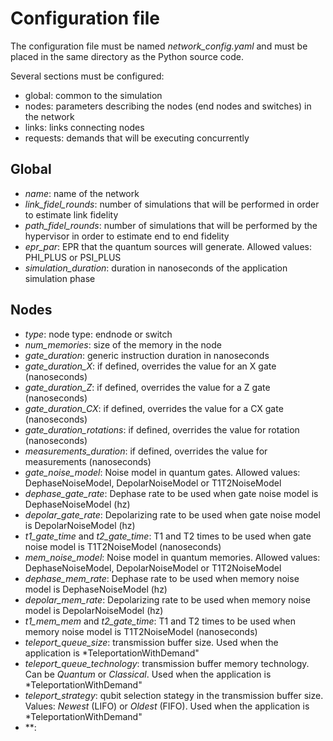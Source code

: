 Configuration file
===================
The configuration file must be named *network_config.yaml* and must be placed in the same directory as the Python source code.

Several sections must be configured:
- global: common to the simulation
- nodes: parameters describing the nodes (end nodes and switches) in the network
- links: links connecting nodes
- requests: demands that will be executing concurrently

Global
------
- *name*: name of the network
- *link_fidel_rounds*: number of simulations that will be performed in order to estimate link fidelity
- *path_fidel_rounds*: number of simulations that will be performed by the hypervisor in order to estimate end to end fidelity
- *epr_par*: EPR that the quantum sources will generate. Allowed values: PHI_PLUS or PSI_PLUS
- *simulation_duration*: duration in nanoseconds of the application simulation phase

Nodes
------
- *type*: node type: endnode or switch 
- *num_memories*: size of the memory in the node
- *gate_duration*: generic instruction duration in nanoseconds 
- *gate_duration_X*: if defined, overrides the value for an X gate (nanoseconds)
- *gate_duration_Z*: if defined, overrides the value for a Z gate (nanoseconds)
- *gate_duration_CX*: if defined, overrides the value for a CX gate (nanoseconds)
- *gate_duration_rotations*: if defined, overrides the value for rotation (nanoseconds)
- *measurements_duration*: if defined, overrides the value for measurements (nanoseconds)
- *gate_noise_model*: Noise model in quantum gates. Allowed values: DephaseNoiseModel, DepolarNoiseModel or T1T2NoiseModel
- *dephase_gate_rate*: Dephase rate to be used when gate noise model is DephaseNoiseModel (hz)
- *depolar_gate_rate*: Depolarizing rate to be used when gate noise model is DepolarNoiseModel (hz)
- *t1_gate_time* and *t2_gate_time*: T1 and T2 times to be used when gate noise model is T1T2NoiseModel (nanoseconds)
- *mem_noise_model*: Noise model in quantum memories. Allowed values: DephaseNoiseModel, DepolarNoiseModel or T1T2NoiseModel
- *dephase_mem_rate*: Dephase rate to be used when memory noise model is DephaseNoiseModel (hz)
- *depolar_mem_rate*: Depolarizing rate to be used when memory noise model is DepolarNoiseModel (hz)
- *t1_mem_mem* and *t2_gate_time*: T1 and T2 times to be used when memory noise model is T1T2NoiseModel (nanoseconds)
- *teleport_queue_size*: transmission buffer size. Used when the application is *TeleportationWithDemand"
- *teleport_queue_technology*: transmission buffer memory technology. Can be *Quantum* or *Classical*. Used when the application is *TeleportationWithDemand"
- *teleport_strategy*: qubit selection stategy in the transmission buffer size. Values: *Newest* (LIFO) or *Oldest* (FIFO). Used when the application is *TeleportationWithDemand"
- **: 
